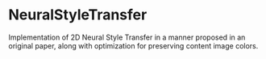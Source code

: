 # NeuralStyleTransfer
Implementation of 2D Neural Style Transfer in a manner proposed in an original paper, along with optimization for preserving content image colors.

